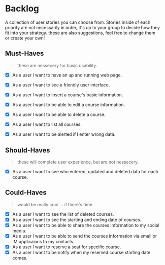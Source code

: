 # Backlog

A collection of user stories you can choose from. Stories inside of each priority are not necessarily in order, it's up to your group to decide how they fit into your strategy. these are also suggestions, feel free to change them or create your own!

## Must-Haves

>these are nessecery for basic usability.

- [X] As a user I want to have an up and running web page.
- [X] As a user I want to see a friendly user interface.
- [X] As a user I want to insert a course's basic information.
- [X] As a user I want to be able to edit a course information.
- [X] As a user I want to be able to delete a course.
- [X] As a user I want to list all courses.
- [X] As a user I want to be alerted if I enter wrong data.


## Should-Haves

> these will complete user experience, but are not nessecery.

- [X] As a user I want to see who entered, updated and deleted data for each course.

## Could-Haves

> would be really cool ... if there's time 

- [X] As a user I want to see the list of deleted courses.
- [X] As a user I want to see the starting and ending date of courses.
- [X] As a user I want to be able to share the courses information to my social media.
- [X] As a user I want to be able to send the courses information via email or IM applicaions to my contacts.
- [X] As a user I want to reserve a seat for specific course.
- [X] As a user I want to be notify when my reserved course starting date comes.
